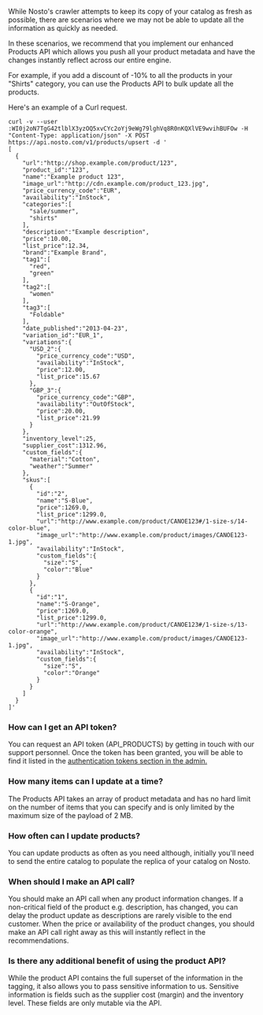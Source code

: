 While Nosto's crawler attempts to keep its copy of your catalog as fresh as possible, there are scenarios where we may not be able to update all the information as quickly as needed.

In these scenarios, we recommend that you implement our enhanced Products API which allows you push all your product metadata and have the changes instantly reflect across our entire engine.

For example, if you add a discount of -10% to all the products in your "Shirts" category, you can use the Products API to bulk update all the products.

Here's an example of a Curl request.

```
curl -v --user :WI0j2oN7TgG42tlblX3yzOQ5xvCYc2oYj9eWg79lghVq8R0nKQXlVE9wvihBUFOw -H "Content-Type: application/json" -X POST https://api.nosto.com/v1/products/upsert -d '
[
  {
    "url":"http://shop.example.com/product/123",
    "product_id":"123",
    "name":"Example product 123",
    "image_url":"http://cdn.example.com/product_123.jpg",
    "price_currency_code":"EUR",
    "availability":"InStock",
    "categories":[
      "sale/summer",
      "shirts"
    ],
    "description":"Example description",
    "price":10.00,
    "list_price":12.34,
    "brand":"Example Brand",
    "tag1":[
      "red",
      "green"
    ],
    "tag2":[
      "women"
    ],
    "tag3":[
      "Foldable"
    ],
    "date_published":"2013-­04-­23",
    "variation_id":"EUR_1",
    "variations":{
      "USD_2":{
        "price_currency_code":"USD",
        "availability":"InStock",
        "price":12.00,
        "list_price":15.67
      },
      "GBP_3":{
        "price_currency_code":"GBP",
        "availability":"OutOfStock",
        "price":20.00,
        "list_price":21.99
      }
    },
    "inventory_level":25,
    "supplier_cost":1312.96,
    "custom_fields":{
      "material":"Cotton",
      "weather":"Summer"
    },
    "skus":[
      {
        "id":"2",
        "name":"S-Blue",
        "price":1269.0,
        "list_price":1299.0,
        "url":"http://www.example.com/product/CANOE123#/1-size-s/14-color-blue",
        "image_url":"http://www.example.com/product/images/CANOE123-1.jpg",
        "availability":"InStock",
        "custom_fields":{
          "size":"S",
          "color":"Blue"
        }
      },
      {
        "id":"1",
        "name":"S-Orange",
        "price":1269.0,
        "list_price":1299.0,
        "url":"http://www.example.com/product/CANOE123#/1-size-s/13-color-orange",
        "image_url":"http://www.example.com/product/images/CANOE123-1.jpg",
        "availability":"InStock",
        "custom_fields":{
          "size":"S",
          "color":"Orange"
        }
      }
    ]
  }
]'
```

### How can I get an API token?

You can request an API token (API_PRODUCTS) by getting in touch with our support personnel. Once the token has been granted, you will be able to find it listed in the [authentication tokens section in the admin.](https://help.nosto.com/settings-and-troubleshooting-faq/settings-authentication-tokens)

### How many items can I update at a time?

The Products API takes an array of product metadata and has no hard limit on the number of items that you can specify and is only limited by the maximum size of the payload of 2 MB.

### How often can I update products?

You can update products as often as you need although, initially you'll need to send the entire catalog to populate the replica of your catalog on Nosto.

### When should I make an API call?

You should make an API call when any product information changes. If a non-critical field of the product e.g. description, has changed, you can delay the product update as descriptions are rarely visible to the end customer. When the price or availability of the product changes, you should make an API call right away as this will instantly reflect in the recommendations.

### Is there any additional benefit of using the product API?

While the product API contains the full superset of the information in the tagging, it also allows you to pass sensitive information to us. Sensitive information is fields such as the supplier cost (margin) and the inventory level. These fields are only mutable via the API.